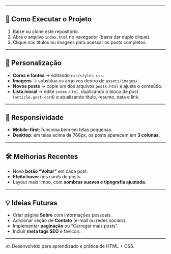 
---

## 🚀 Como Executar o Projeto

1. Baixe ou clone este repositório.
2. Abra o arquivo `index.html` no navegador (basta dar duplo clique).
3. Clique nos títulos ou imagens para acessar os posts completos.

---

## 🎨 Personalização

- **Cores e fontes** → editando `css/styles.css`.  
- **Imagens** → substitua os arquivos dentro de `assets/images/`.  
- **Novos posts** → copie um dos arquivos `postX.html` e ajuste o conteúdo.  
- **Lista inicial** → edite `index.html`, duplicando o bloco de post (`article.post-card`) e atualizando título, resumo, data e link.

---

## 📱 Responsividade

- **Mobile-first**: funciona bem em telas pequenas.  
- **Desktop**: em telas acima de 768px, os posts aparecem em **3 colunas**.  

---

## 🛠 Melhorias Recentes

- Novo **botão “Voltar”** em cada post.  
- **Efeito hover** nos cards de posts.  
- Layout mais limpo, com **sombras suaves e tipografia ajustada**.  

---

## 💡 Ideias Futuras

- Criar página **Sobre** com informações pessoais.  
- Adicionar seção de **Contato** (e-mail ou redes sociais).  
- Implementar **paginação** ou “Carregar mais posts”.  
- Incluir **meta tags SEO** e favicon.  

---

✍️ Desenvolvido para aprendizado e prática de HTML + CSS.
